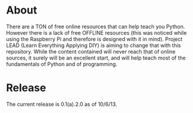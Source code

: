 About
=====

There are a TON of free online resources that can help teach you Python. However there is a lack of free OFFLINE resources (this was noticed while using the Raspberry Pi and therefore is designed with it in mind). Project LEAD (Learn Everything Applying DIY) is aiming to change that with this repository. While the content contained will never reach that of online sources, it surely will be an excellent start, and will help teach most of the fundamentals of Python and of programming.

Release
=======

The current release is 0.1(a).2.0 as of 10/6/13.

